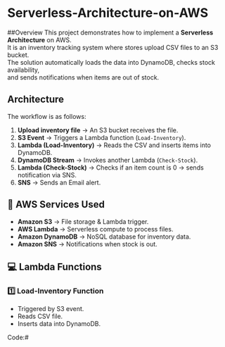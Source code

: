 # Serverless-Architecture-on-AWS
##Overview
This project demonstrates how to implement a **Serverless Architecture** on AWS.  
It is an inventory tracking system where stores upload CSV files to an S3 bucket.  
The solution automatically loads the data into DynamoDB, checks stock availability,  
and sends notifications when items are out of stock.

##  Architecture
The workflow is as follows:

1. **Upload inventory file** → An S3 bucket receives the file.
2. **S3 Event** → Triggers a Lambda function (`Load-Inventory`).
3. **Lambda (Load-Inventory)** → Reads the CSV and inserts items into DynamoDB.
4. **DynamoDB Stream** → Invokes another Lambda (`Check-Stock`).
5. **Lambda (Check-Stock)** → Checks if an item count is 0 → sends notification via SNS.
6. **SNS** → Sends an Email alert.

## 🧩 AWS Services Used
- **Amazon S3** → File storage & Lambda trigger.
- **AWS Lambda** → Serverless compute to process files.
- **Amazon DynamoDB** → NoSQL database for inventory data.
- **Amazon SNS** → Notifications when stock is out.

## 💻 Lambda Functions

### 1️⃣ Load-Inventory Function
- Triggered by S3 event.
- Reads CSV file.
- Inserts data into DynamoDB.

Code:# 
